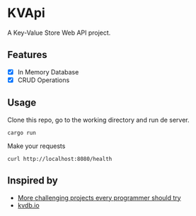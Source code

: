 # KVApi

A Key-Value Store Web API project.

## Features

- [x] In Memory Database
- [x] CRUD Operations

## Usage

Clone this repo, go to the working directory and run de server.

```
cargo run
```

Make your requests

```
curl http://localhost:8080/health
```

## Inspired by

- [More challenging projects every programmer should try](https://austinhenley.com/blog/morechallengingprojects.html)
- [kvdb.io](https://kvdb.io/)
